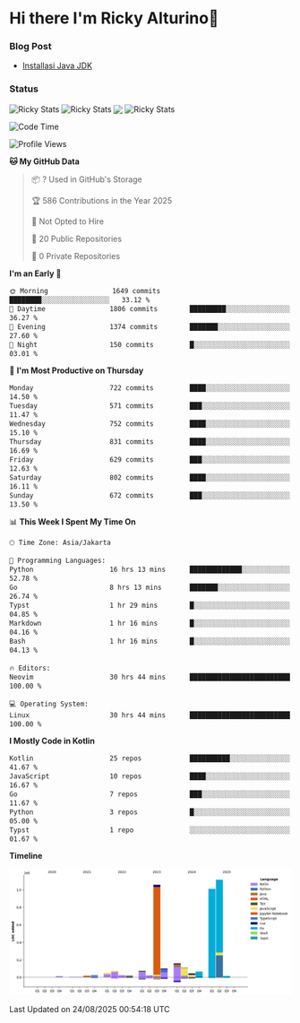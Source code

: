 # Hi there I'm Ricky Alturino👋

### Blog Post

<!-- BLOG-POST-LIST:START -->

- [Installasi Java JDK](https://onirutla.medium.com/installasi-java-jdk-ec701beeb5cb?source=rss-d9d81c918cc9------2)
<!-- BLOG-POST-LIST:END -->

### Status

<img align="center" alt="Ricky Stats" src="https://github-readme-stats.vercel.app/api?username=Alturino&theme=dark&show_icons=true&hide_border=false" />
<img align="center" alt="Ricky Stats" src="https://github-readme-stats.vercel.app/api/top-langs/?username=Alturino&theme=dark&show_icons=true&layout=compact"/>
<img align="center" width="640px" src="https://github-readme-stats.vercel.app/api/wakatime?username=Alturino&layout=compact&hide_border=true&theme=dark">
<img align="center" alt="Ricky Stats" src="https://leetcard.jacoblin.cool/alturino?border=0&radius=20&ext=activity"/>

<!--START_SECTION:waka-->
![Code Time](http://img.shields.io/badge/Code%20Time-1%2C376%20hrs%2055%20mins-blue)

![Profile Views](http://img.shields.io/badge/Profile%20Views-1-blue)

**🐱 My GitHub Data** 

> 📦 ? Used in GitHub's Storage 
 > 
> 🏆 586 Contributions in the Year 2025
 > 
> 🚫 Not Opted to Hire
 > 
> 📜 20 Public Repositories 
 > 
> 🔑 0 Private Repositories 
 > 
**I'm an Early 🐤** 

```text
🌞 Morning                1649 commits        ████████░░░░░░░░░░░░░░░░░   33.12 % 
🌆 Daytime                1806 commits        █████████░░░░░░░░░░░░░░░░   36.27 % 
🌃 Evening                1374 commits        ███████░░░░░░░░░░░░░░░░░░   27.60 % 
🌙 Night                  150 commits         █░░░░░░░░░░░░░░░░░░░░░░░░   03.01 % 
```
📅 **I'm Most Productive on Thursday** 

```text
Monday                   722 commits         ████░░░░░░░░░░░░░░░░░░░░░   14.50 % 
Tuesday                  571 commits         ███░░░░░░░░░░░░░░░░░░░░░░   11.47 % 
Wednesday                752 commits         ████░░░░░░░░░░░░░░░░░░░░░   15.10 % 
Thursday                 831 commits         ████░░░░░░░░░░░░░░░░░░░░░   16.69 % 
Friday                   629 commits         ███░░░░░░░░░░░░░░░░░░░░░░   12.63 % 
Saturday                 802 commits         ████░░░░░░░░░░░░░░░░░░░░░   16.11 % 
Sunday                   672 commits         ███░░░░░░░░░░░░░░░░░░░░░░   13.50 % 
```


📊 **This Week I Spent My Time On** 

```text
🕑︎ Time Zone: Asia/Jakarta

💬 Programming Languages: 
Python                   16 hrs 13 mins      █████████████░░░░░░░░░░░░   52.78 % 
Go                       8 hrs 13 mins       ███████░░░░░░░░░░░░░░░░░░   26.74 % 
Typst                    1 hr 29 mins        █░░░░░░░░░░░░░░░░░░░░░░░░   04.85 % 
Markdown                 1 hr 16 mins        █░░░░░░░░░░░░░░░░░░░░░░░░   04.16 % 
Bash                     1 hr 16 mins        █░░░░░░░░░░░░░░░░░░░░░░░░   04.13 % 

🔥 Editors: 
Neovim                   30 hrs 44 mins      █████████████████████████   100.00 % 

💻 Operating System: 
Linux                    30 hrs 44 mins      █████████████████████████   100.00 % 
```

**I Mostly Code in Kotlin** 

```text
Kotlin                   25 repos            ██████████░░░░░░░░░░░░░░░   41.67 % 
JavaScript               10 repos            ████░░░░░░░░░░░░░░░░░░░░░   16.67 % 
Go                       7 repos             ███░░░░░░░░░░░░░░░░░░░░░░   11.67 % 
Python                   3 repos             █░░░░░░░░░░░░░░░░░░░░░░░░   05.00 % 
Typst                    1 repo              ░░░░░░░░░░░░░░░░░░░░░░░░░   01.67 % 
```



**Timeline**

![Lines of Code chart](https://raw.githubusercontent.com/Alturino/Alturino/main/assets/bar_graph.png)


 Last Updated on 24/08/2025 00:54:18 UTC
<!--END_SECTION:waka-->

